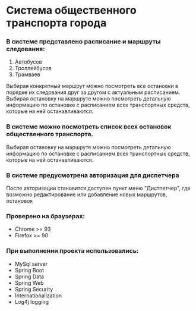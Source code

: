 # Система общественного транспорта города
### В системе представлено расписание и маршруты следования:
1. Автобусов
2. Троллейбусов
3. Трамваев

Выбирая конкретный маршрут можно посмотреть все остановки в порядке их следования друг за другом с актуальным расписанием.
Выбирая остановку на маршруте можно посмотреть детальную информацию по остановке с расписанием всех транспортных средств, которые на ней останавливаются.

### В системе можно посмотреть список всех остановок общественного транспорта. 
Выбирая остановку на маршруте можно посмотреть детальную информацию по остановке с расписанием всех транспортных средств, которые на ней останавливаются.

### В системе предусмотрена авторизация для диспетчера
После авторизации становится доступен пункт меню "Дистпетчер", где возможно редактирование или добавление новых маршрутов, остановок

### Проверено на браузерах:
* Chrome >= 93
* Firefox >= 90

### При выполнении проекта использовались:
* MySql server
* Spring Boot
* Spring Data
* Spring Web
* Spring Security
* Internationalization
* Log4j logging
